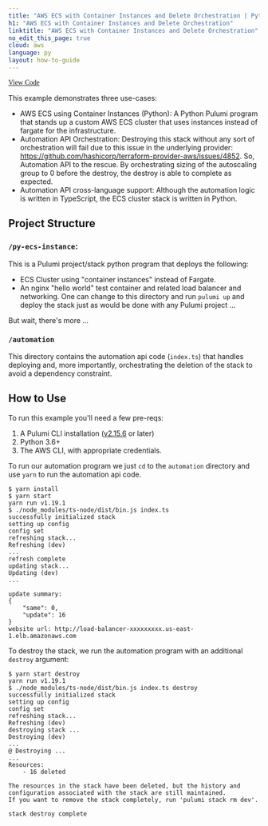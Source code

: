 ```yaml
---
title: "AWS ECS with Container Instances and Delete Orchestration | Python"
h1: "AWS ECS with Container Instances and Delete Orchestration"
linktitle: "AWS ECS with Container Instances and Delete Orchestration"
no_edit_this_page: true
cloud: aws
language: py
layout: how-to-guide
---
```


<!-- WARNING: this page was generated by a tool. Do not edit it by hand. -->
<!-- To change it, please see https://github.com/pulumi/docs/tree/master/tools/mktutorial. -->

<p class="mb-4 flex">
    <a class="flex flex-wrap items-center rounded-md text-lg text-white bg-blue-600 border-2 border-blue-600 px-2 mr-2 whitespace-no-wrap hover:text-white" style="height: 45px; font-family: 'Gilroy'; " href="https://github.com/pulumi/examples/tree/master/aws-py-ecs-instances-autoapi" target="_blank">
        <span><i class="fab fa-github pr-2"></i> View Code</span>
    </a>
</p>


This example demonstrates three use-cases:

- AWS ECS using Container Instances (Python): A Python Pulumi program that stands up a custom AWS ECS cluster that uses instances instead of fargate for the infrastructure.
- Automation API Orchestration: Destroying this stack without any sort of orchestration will fail due to this issue in the underlying provider: https://github.com/hashicorp/terraform-provider-aws/issues/4852. So, Automation API to the rescue. By orchestrating sizing of the autoscaling group to 0 before the destroy, the destroy is able to complete as expected.
- Automation API cross-language support: Although the automation logic is written in TypeScript, the ECS cluster stack is written in Python.

## Project Structure

### `/py-ecs-instance`:

This is a Pulumi project/stack python program that deploys the following:

- ECS Cluster using "container instances" instead of Fargate.
- An nginx "hello world" test container and related load balancer and networking.
  One can change to this directory and run `pulumi up` and deploy the stack just as would be done with any Pulumi project ...

But wait, there's more ...

### `/automation`

This directory contains the automation api code (`index.ts`) that handles deploying and, more importantly, orchestrating the deletion of the stack to avoid a dependency constraint.

## How to Use

To run this example you'll need a few pre-reqs:

1. A Pulumi CLI installation ([v2.15.6](https://www.pulumi.com/docs/get-started/install/versions/) or later)
2. Python 3.6+
3. The AWS CLI, with appropriate credentials.

To run our automation program we just `cd` to the `automation` directory and use `yarn` to run the automation api code.

```shell
$ yarn install
$ yarn start
yarn run v1.19.1
$ ./node_modules/ts-node/dist/bin.js index.ts
successfully initialized stack
setting up config
config set
refreshing stack...
Refreshing (dev)
...
refresh complete
updating stack...
Updating (dev)
...

update summary:
{
    "same": 0,
    "update": 16
}
website url: http://load-balancer-xxxxxxxxx.us-east-1.elb.amazonaws.com
```

To destroy the stack, we run the automation program with an additional `destroy` argument:

```shell
$ yarn start destroy
yarn run v1.19.1
$ ./node_modules/ts-node/dist/bin.js index.ts destroy
successfully initialized stack
setting up config
config set
refreshing stack...
Refreshing (dev)
destroying stack ...
Destroying (dev)
...
@ Destroying ...
...
Resources:
    - 16 deleted

The resources in the stack have been deleted, but the history and configuration associated with the stack are still maintained.
If you want to remove the stack completely, run 'pulumi stack rm dev'.

stack destroy complete
```

